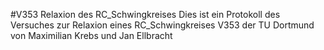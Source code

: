 #V353 Relaxion des RC_Schwingkreises
Dies ist ein Protokoll des Versuches zur Relaxion eines RC_Schwingkreises
V353 der TU Dortmund von Maximilian Krebs und Jan Ellbracht
